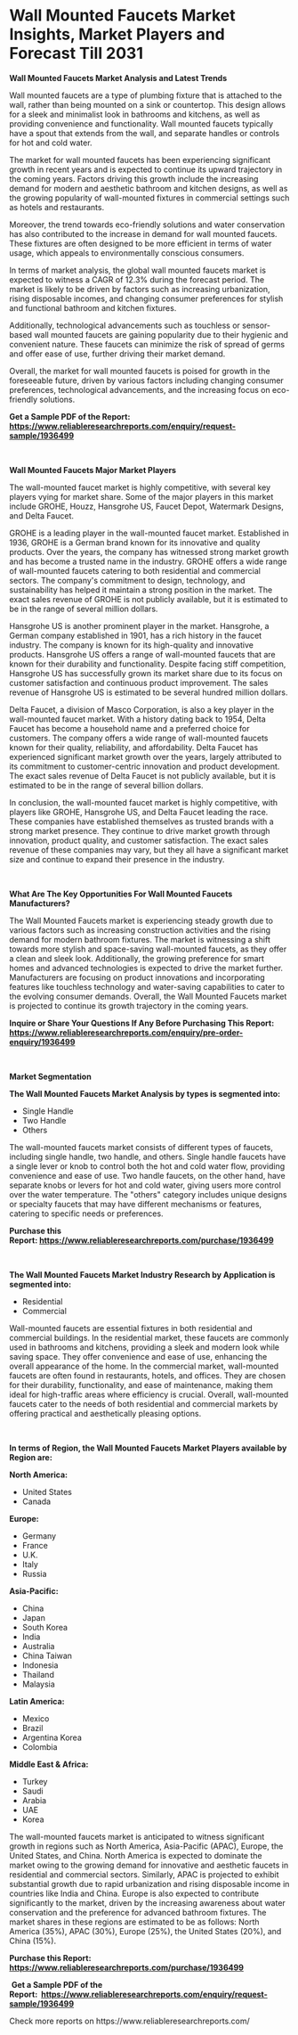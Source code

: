 <p><h1>Wall Mounted Faucets Market Insights, Market Players and Forecast Till 2031</h1></p><p><strong>Wall Mounted Faucets Market Analysis and Latest Trends</strong></p>
<p><p>Wall mounted faucets are a type of plumbing fixture that is attached to the wall, rather than being mounted on a sink or countertop. This design allows for a sleek and minimalist look in bathrooms and kitchens, as well as providing convenience and functionality. Wall mounted faucets typically have a spout that extends from the wall, and separate handles or controls for hot and cold water.</p><p>The market for wall mounted faucets has been experiencing significant growth in recent years and is expected to continue its upward trajectory in the coming years. Factors driving this growth include the increasing demand for modern and aesthetic bathroom and kitchen designs, as well as the growing popularity of wall-mounted fixtures in commercial settings such as hotels and restaurants.</p><p>Moreover, the trend towards eco-friendly solutions and water conservation has also contributed to the increase in demand for wall mounted faucets. These fixtures are often designed to be more efficient in terms of water usage, which appeals to environmentally conscious consumers.</p><p>In terms of market analysis, the global wall mounted faucets market is expected to witness a CAGR of 12.3% during the forecast period. The market is likely to be driven by factors such as increasing urbanization, rising disposable incomes, and changing consumer preferences for stylish and functional bathroom and kitchen fixtures.</p><p>Additionally, technological advancements such as touchless or sensor-based wall mounted faucets are gaining popularity due to their hygienic and convenient nature. These faucets can minimize the risk of spread of germs and offer ease of use, further driving their market demand.</p><p>Overall, the market for wall mounted faucets is poised for growth in the foreseeable future, driven by various factors including changing consumer preferences, technological advancements, and the increasing focus on eco-friendly solutions.</p></p>
<p><strong>Get a Sample PDF of the Report:&nbsp; <a href="https://www.reliableresearchreports.com/enquiry/request-sample/1936499">https://www.reliableresearchreports.com/enquiry/request-sample/1936499</a></strong></p>
<p>&nbsp;</p>
<p><strong>Wall Mounted Faucets Major Market Players</strong></p>
<p><p>The wall-mounted faucet market is highly competitive, with several key players vying for market share. Some of the major players in this market include GROHE, Houzz, Hansgrohe US, Faucet Depot, Watermark Designs, and Delta Faucet.</p><p>GROHE is a leading player in the wall-mounted faucet market. Established in 1936, GROHE is a German brand known for its innovative and quality products. Over the years, the company has witnessed strong market growth and has become a trusted name in the industry. GROHE offers a wide range of wall-mounted faucets catering to both residential and commercial sectors. The company's commitment to design, technology, and sustainability has helped it maintain a strong position in the market. The exact sales revenue of GROHE is not publicly available, but it is estimated to be in the range of several million dollars.</p><p>Hansgrohe US is another prominent player in the market. Hansgrohe, a German company established in 1901, has a rich history in the faucet industry. The company is known for its high-quality and innovative products. Hansgrohe US offers a range of wall-mounted faucets that are known for their durability and functionality. Despite facing stiff competition, Hansgrohe US has successfully grown its market share due to its focus on customer satisfaction and continuous product improvement. The sales revenue of Hansgrohe US is estimated to be several hundred million dollars.</p><p>Delta Faucet, a division of Masco Corporation, is also a key player in the wall-mounted faucet market. With a history dating back to 1954, Delta Faucet has become a household name and a preferred choice for customers. The company offers a wide range of wall-mounted faucets known for their quality, reliability, and affordability. Delta Faucet has experienced significant market growth over the years, largely attributed to its commitment to customer-centric innovation and product development. The exact sales revenue of Delta Faucet is not publicly available, but it is estimated to be in the range of several billion dollars.</p><p>In conclusion, the wall-mounted faucet market is highly competitive, with players like GROHE, Hansgrohe US, and Delta Faucet leading the race. These companies have established themselves as trusted brands with a strong market presence. They continue to drive market growth through innovation, product quality, and customer satisfaction. The exact sales revenue of these companies may vary, but they all have a significant market size and continue to expand their presence in the industry.</p></p>
<p>&nbsp;</p>
<p><strong>What Are The Key Opportunities For Wall Mounted Faucets Manufacturers?</strong></p>
<p><p>The Wall Mounted Faucets market is experiencing steady growth due to various factors such as increasing construction activities and the rising demand for modern bathroom fixtures. The market is witnessing a shift towards more stylish and space-saving wall-mounted faucets, as they offer a clean and sleek look. Additionally, the growing preference for smart homes and advanced technologies is expected to drive the market further. Manufacturers are focusing on product innovations and incorporating features like touchless technology and water-saving capabilities to cater to the evolving consumer demands. Overall, the Wall Mounted Faucets market is projected to continue its growth trajectory in the coming years.</p></p>
<p><strong>Inquire or Share Your Questions If Any Before Purchasing This Report: <a href="https://www.reliableresearchreports.com/enquiry/pre-order-enquiry/1936499">https://www.reliableresearchreports.com/enquiry/pre-order-enquiry/1936499</a></strong></p>
<p>&nbsp;</p>
<p><strong>Market Segmentation</strong></p>
<p><strong>The Wall Mounted Faucets Market Analysis by types is segmented into:</strong></p>
<p><ul><li>Single Handle</li><li>Two Handle</li><li>Others</li></ul></p>
<p><p>The wall-mounted faucets market consists of different types of faucets, including single handle, two handle, and others. Single handle faucets have a single lever or knob to control both the hot and cold water flow, providing convenience and ease of use. Two handle faucets, on the other hand, have separate knobs or levers for hot and cold water, giving users more control over the water temperature. The "others" category includes unique designs or specialty faucets that may have different mechanisms or features, catering to specific needs or preferences.</p></p>
<p><strong>Purchase this Report:&nbsp;<a href="https://www.reliableresearchreports.com/purchase/1936499">https://www.reliableresearchreports.com/purchase/1936499</a></strong></p>
<p>&nbsp;</p>
<p><strong>The Wall Mounted Faucets Market Industry Research by Application is segmented into:</strong></p>
<p><ul><li>Residential</li><li>Commercial</li></ul></p>
<p><p>Wall-mounted faucets are essential fixtures in both residential and commercial buildings. In the residential market, these faucets are commonly used in bathrooms and kitchens, providing a sleek and modern look while saving space. They offer convenience and ease of use, enhancing the overall appearance of the home. In the commercial market, wall-mounted faucets are often found in restaurants, hotels, and offices. They are chosen for their durability, functionality, and ease of maintenance, making them ideal for high-traffic areas where efficiency is crucial. Overall, wall-mounted faucets cater to the needs of both residential and commercial markets by offering practical and aesthetically pleasing options.</p></p>
<p>&nbsp;</p>
<p><strong>In terms of Region, the Wall Mounted Faucets Market Players available by Region are:</strong></p>
<p>
    <p> <strong> North America: </strong>
        <ul>
            <li>United States</li>
            <li>Canada</li>
        </ul>
        </p> 
    <p> <strong> Europe: </strong>
        <ul>
            <li>Germany</li>
            <li>France</li>
            <li>U.K.</li>
            <li>Italy</li>
            <li>Russia</li>
        </ul>
        </p> 
    <p> <strong> Asia-Pacific: </strong>
        <ul>
            <li>China</li>
            <li>Japan</li>
            <li>South Korea</li>
            <li>India</li>
            <li>Australia</li>
            <li>China Taiwan</li>
            <li>Indonesia</li>
            <li>Thailand</li>
            <li>Malaysia</li>
        </ul>
        </p> 
    <p> <strong> Latin America: </strong>
        <ul>
            <li>Mexico</li>
            <li>Brazil</li>
            <li>Argentina Korea</li>
            <li>Colombia</li>
        </ul>
        </p> 
    <p> <strong> Middle East & Africa: </strong>
        <ul>
            <li>Turkey</li>
            <li>Saudi</li>
            <li>Arabia</li>
            <li>UAE</li>
            <li>Korea</li>
        </ul>
    </p>
    </p>
<p><p>The wall-mounted faucets market is anticipated to witness significant growth in regions such as North America, Asia-Pacific (APAC), Europe, the United States, and China. North America is expected to dominate the market owing to the growing demand for innovative and aesthetic faucets in residential and commercial sectors. Similarly, APAC is projected to exhibit substantial growth due to rapid urbanization and rising disposable income in countries like India and China. Europe is also expected to contribute significantly to the market, driven by the increasing awareness about water conservation and the preference for advanced bathroom fixtures. The market shares in these regions are estimated to be as follows: North America (35%), APAC (30%), Europe (25%), the United States (20%), and China (15%).</p></p>
<p><strong>Purchase this Report: <a href="https://www.reliableresearchreports.com/purchase/1936499">https://www.reliableresearchreports.com/purchase/1936499</a></strong></p>
<p>&nbsp;<strong>Get a Sample PDF of the Report:&nbsp;&nbsp;<a href="https://www.reliableresearchreports.com/enquiry/request-sample/1936499">https://www.reliableresearchreports.com/enquiry/request-sample/1936499</a></strong></p>
<p><strong></strong></p>
<p>Check more reports on https://www.reliableresearchreports.com/</p>